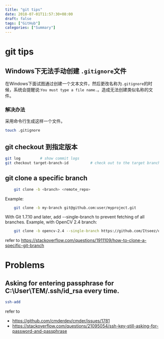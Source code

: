```yaml
---
title: "git tips"
date: 2018-07-01T11:57:30+08:00
draft: false
tags: ["GitHub"]
categories: ["Summary"]
---
```


# git tips

## Windows下无法手动创建 `.gitignore`文件

在Windows下面试图通过创建一个文本文件，然后更改名称为`.gitignore`的时候，系统会提醒说:`You must type a file name.`。造成无法创建类似名称的文件。

### 解决办法

采用命令行生成这样一个文件。

```sh
touch .gitignore
```

## git checkout 到指定版本

```sh
git log         # show commit logs
git checkout target-branch-id          # check out to the target branch
```

## git clone a specific branch

```sh
    git clone -b <branch> <remote_repo>
```

Example:
```sh
    git clone -b my-branch git@github.com:user/myproject.git
```

With Git 1.7.10 and later, add --single-branch to prevent fetching of all branches. Example, with OpenCV 2.4 branch:
```sh
    git clone -b opencv-2.4 --single-branch https://github.com/Itseez/opencv.git
```
refer to <https://stackoverflow.com/questions/1911109/how-to-clone-a-specific-git-branch>

# Problems

## Asking for entering passphrase for C:\User\TEM/.ssh/id_rsa every time.

```sh
ssh-add
```

refer to 
- <https://github.com/cmderdev/cmder/issues/1781>
- <https://stackoverflow.com/questions/21095054/ssh-key-still-asking-for-password-and-passphrase>

